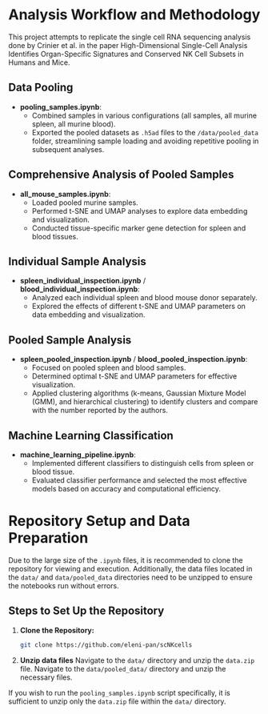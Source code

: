 # Analysis Workflow and Methodology

This project attempts to replicate the single cell RNA sequencing analysis done by Crinier et al. in the paper High-Dimensional Single-Cell Analysis Identifies Organ-Specific Signatures and Conserved NK Cell Subsets in Humans and Mice. 

## Data Pooling

- **pooling_samples.ipynb**:
  - Combined samples in various configurations (all samples, all murine spleen, all murine blood).
  - Exported the pooled datasets as `.h5ad` files to the `/data/pooled_data` folder, streamlining sample loading and avoiding repetitive pooling in subsequent analyses.

## Comprehensive Analysis of Pooled Samples

- **all_mouse_samples.ipynb**:
  - Loaded pooled murine samples.
  - Performed t-SNE and UMAP analyses to explore data embedding and visualization.
  - Conducted tissue-specific marker gene detection for spleen and blood tissues.

## Individual Sample Analysis

- **spleen_individual_inspection.ipynb** / **blood_individual_inspection.ipynb**:
  - Analyzed each individual spleen and blood mouse donor separately.
  - Explored the effects of different t-SNE and UMAP parameters on data embedding and visualization.

## Pooled Sample Analysis

- **spleen_pooled_inspection.ipynb** / **blood_pooled_inspection.ipynb**:
  - Focused on pooled spleen and blood samples.
  - Determined optimal t-SNE and UMAP parameters for effective visualization.
  - Applied clustering algorithms (k-means, Gaussian Mixture Model (GMM), and hierarchical clustering) to identify clusters and compare with the number reported by the authors.
 
  
## Machine Learning Classification

- **machine_learning_pipeline.ipynb**:
  - Implemented different classifiers to distinguish cells from spleen or blood tissue.
  - Evaluated classifier performance and selected the most effective models based on accuracy and computational efficiency.

# Repository Setup and Data Preparation

Due to the large size of the `.ipynb` files, it is recommended to clone the repository for viewing and execution. Additionally, the data files located in the `data/` and `data/pooled_data` directories need to be unzipped to ensure the notebooks run without errors.

## Steps to Set Up the Repository

1. **Clone the Repository:**
   ```sh
   git clone https://github.com/eleni-pan/scNKcells

2. **Unzip data files**
   Navigate to the `data/` directory and unzip the `data.zip` file.
   Navigate to the `data/pooled_data/` directory and unzip the necessary files.

If you wish to run the `pooling_samples.ipynb` script specifically, it is sufficient to unzip only the `data.zip` file within the `data/` directory.

